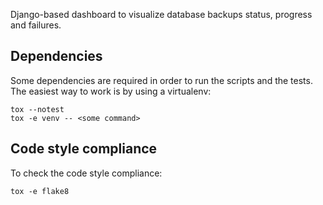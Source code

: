 Django-based dashboard to visualize database backups status, progress and failures.

## Dependencies

Some dependencies are required in order to run the scripts and the tests. The easiest way to work is by using a virtualenv:

```
tox --notest
tox -e venv -- <some command>
```

## Code style compliance

To check the code style compliance:

```
tox -e flake8
```


